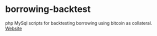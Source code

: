 # borrowing-backtest
 php MySql scripts for backtesting borrowing using bitcoin as collateral.
 <a href="http://bitcoinborrowing.info">Website</a>
